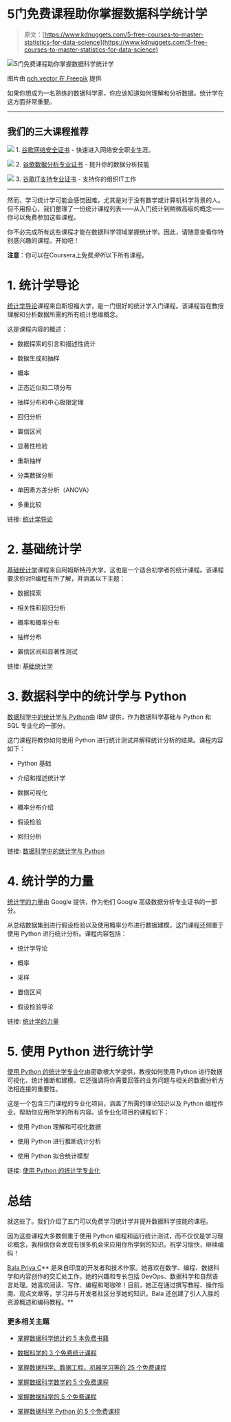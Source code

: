 # 5门免费课程助你掌握数据科学统计学

> 原文：[https://www.kdnuggets.com/5-free-courses-to-master-statistics-for-data-science](https://www.kdnuggets.com/5-free-courses-to-master-statistics-for-data-science)

![5门免费课程助你掌握数据科学统计学](../Images/04adc6385d1c0550df3cbe8b1133e3a4.png)

图片由 [pch.vector 在 Freepik](https://www.freepik.com/free-vector/couple-professionals-analyzing-graphs_6974868.htm#query=statistics&position=49&from_view=search&track=sph&uuid=e1e232f6-22b5-46db-a5f5-2f86c065a66d) 提供

如果你想成为一名熟练的数据科学家，你应该知道如何理解和分析数据。统计学在这方面非常重要。

* * *

## 我们的三大课程推荐

![](../Images/0244c01ba9267c002ef39d4907e0b8fb.png) 1\. [谷歌网络安全证书](https://www.kdnuggets.com/google-cybersecurity) - 快速进入网络安全职业生涯。

![](../Images/e225c49c3c91745821c8c0368bf04711.png) 2\. [谷歌数据分析专业证书](https://www.kdnuggets.com/google-data-analytics) - 提升你的数据分析技能

![](../Images/0244c01ba9267c002ef39d4907e0b8fb.png) 3\. [谷歌IT支持专业证书](https://www.kdnuggets.com/google-itsupport) - 支持你的组织IT工作

* * *

然而，学习统计学可能会感觉困难，尤其是对于没有数学或计算机科学背景的人。但不用担心，我们整理了一份统计课程列表——从入门统计到稍微高级的概念——你可以免费参加这些课程。

你不必完成所有这些课程才能在数据科学领域掌握统计学。因此，请随意查看你特别感兴趣的课程。开始吧！

**注意**：你可以在Coursera上免费*旁听*以下所有课程。

# 1\. 统计学导论

[统计学导论](https://www.coursera.org/learn/stanford-statistics)课程来自斯坦福大学，是一门很好的统计学入门课程。该课程旨在教授理解和分析数据所需的所有统计思维概念。

这是课程内容的概述：

+   数据探索的引言和描述性统计

+   数据生成和抽样

+   概率

+   正态近似和二项分布

+   抽样分布和中心极限定理

+   回归分析

+   置信区间

+   显著性检验

+   重新抽样

+   分类数据分析

+   单因素方差分析（ANOVA）

+   多重比较

链接: [统计学导论](https://www.coursera.org/learn/stanford-statistics)

# 2\. 基础统计学

[基础统计学](https://www.coursera.org/learn/basic-statistics)课程来自阿姆斯特丹大学，这也是一个适合初学者的统计课程。该课程要求你对R编程有所了解，并涵盖以下主题：

+   数据探索

+   相关性和回归分析

+   概率和概率分布

+   抽样分布

+   置信区间和显著性测试

链接: [基础统计学](https://www.coursera.org/learn/basic-statistics)

# 3\. 数据科学中的统计学与 Python

[数据科学中的统计学与 Python](https://www.coursera.org/learn/statistics-for-data-science-python)由 IBM 提供，作为数据科学基础与 Python 和 SQL 专业化的一部分。

这门课程将教你如何使用 Python 进行统计测试并解释统计分析的结果。课程内容如下：

+   Python 基础

+   介绍和描述统计学

+   数据可视化

+   概率分布介绍

+   假设检验

+   回归分析

链接: [数据科学中的统计学与 Python](https://www.coursera.org/learn/statistics-for-data-science-python)

# 4\. 统计学的力量

[统计学的力量](https://www.coursera.org/learn/the-power-of-statistics)由 Google 提供，作为他们 Google 高级数据分析专业证书的一部分。

从总结数据集到进行假设检验以及使用概率分布进行数据建模，这门课程还侧重于使用 Python 进行统计分析。课程内容包括：

+   统计学导论

+   概率

+   采样

+   置信区间

+   假设检验导论

链接: [统计学的力量](https://www.coursera.org/learn/the-power-of-statistics)

# 5\. 使用 Python 进行统计学

[使用 Python 的统计学专业化](https://www.coursera.org/specializations/statistics-with-python)由密歇根大学提供，教授如何使用 Python 进行数据可视化、统计推断和建模。它还强调将你需要回答的业务问题与相关的数据分析方法相连接的重要性。

这是一个包含三门课程的专业化项目，涵盖了所需的理论知识以及 Python 编程作业，帮助你应用所学的所有内容。该专业化项目的课程如下：

+   使用 Python 理解和可视化数据

+   使用 Python 进行推断统计分析

+   使用 Python 拟合统计模型

链接: [使用 Python 的统计学专业化](https://www.coursera.org/specializations/statistics-with-python)

# 总结

就这些了。我们介绍了五门可以免费学习统计学并提升数据科学技能的课程。

因为这些课程大多数侧重于使用 Python 编程和运行统计测试，而不仅仅是学习理论概念，我相信你会发现有很多机会来应用你所学到的知识。祝学习愉快，继续编码！

**[](https://twitter.com/balawc27)**[Bala Priya C](https://www.kdnuggets.com/wp-content/uploads/bala-priya-author-image-update-230821.jpg)** 是来自印度的开发者和技术作家。她喜欢在数学、编程、数据科学和内容创作的交汇处工作。她的兴趣和专长包括 DevOps、数据科学和自然语言处理。她喜欢阅读、写作、编程和喝咖啡！目前，她正在通过撰写教程、操作指南、观点文章等，学习并与开发者社区分享她的知识。Bala 还创建了引人入胜的资源概述和编码教程。**

### 更多相关主题

+   [掌握数据科学统计的 5 本免费书籍](https://www.kdnuggets.com/5-free-books-to-master-statistics-for-data-science)

+   [数据科学的 3 个免费统计课程](https://www.kdnuggets.com/2022/08/3-free-statistics-courses-data-science.html)

+   [掌握数据科学、数据工程、机器学习等的 25 个免费课程](https://www.kdnuggets.com/25-free-courses-to-master-data-science-data-engineering-machine-learning-mlops-and-generative-ai)

+   [掌握数据科学数学的 5 个免费课程](https://www.kdnuggets.com/5-free-courses-to-master-math-for-data-science)

+   [掌握数据科学的 5 个免费课程](https://www.kdnuggets.com/5-free-courses-to-master-data-science)

+   [掌握数据科学 Python 的 5 个免费课程](https://www.kdnuggets.com/5-free-courses-to-master-python-for-data-science)
